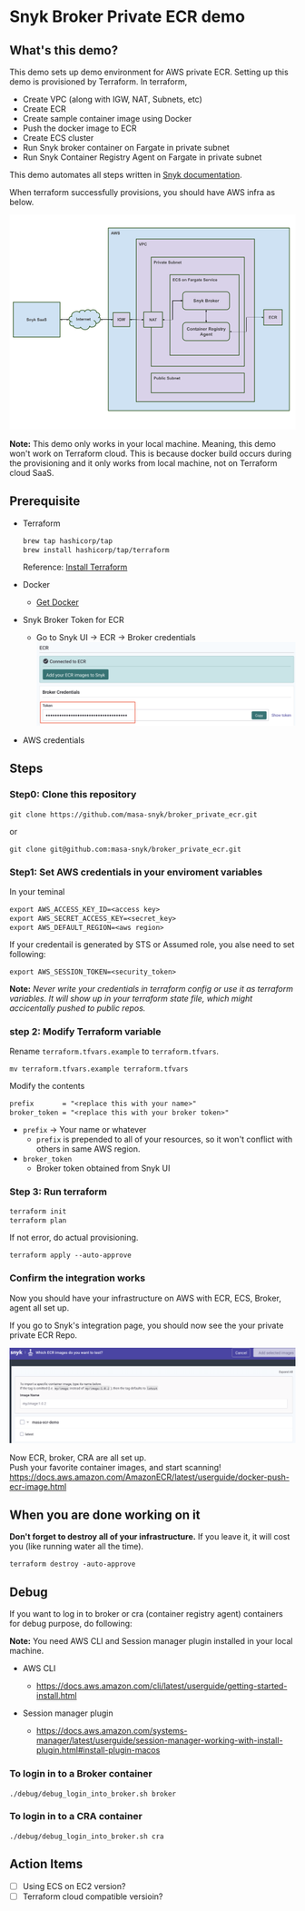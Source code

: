 # Snyk Broker Private ECR demo

## What's this demo?

This demo sets up demo environment for AWS private ECR.
Setting up this demo is provisioned by Terraform.
In terraform, 
* Create VPC (along with IGW, NAT, Subnets, etc)
* Create ECR 
* Create sample container image using Docker
* Push the docker image to ECR
* Create ECS cluster
* Run Snyk broker container on Fargate in private subnet
* Run Snyk Container Registry Agent on Fargate in private subnet

This demo automates all steps written in [Snyk documentation](https://docs.snyk.io/features/snyk-broker/snyk-broker-container-registry-agent/setting-up-the-container-registry-agent-for-a-brokered-ecr-integration).

When terraform successfully provisions, you should have AWS infra as below.

<img src="./asset/Brocker_private_ecr_demo.png">

**Note:** This demo only works in your local machine. Meaning, this demo won't work on Terraform cloud. This is because docker build occurs during the provisioning and it only works from local machine, not on Terraform cloud SaaS. 

## Prerequisite

*  Terraform 
    ``` shell
    brew tap hashicorp/tap
    brew install hashicorp/tap/terraform
    ```
    Reference: [Install Terraform](https://learn.hashicorp.com/tutorials/terraform/install-cli)
    
* Docker
  * [Get Docker](https://docs.docker.com/get-docker/)

* Snyk Broker Token for ECR
    * Go to Snyk UI -> ECR -> Broker credentials
        <img src="./asset/broker_token.png">
* AWS credentials

## Steps

### Step0: Clone this repository

```
git clone https://github.com/masa-snyk/broker_private_ecr.git
```

or

```
git clone git@github.com:masa-snyk/broker_private_ecr.git
```

### Step1: Set AWS credentials in your enviroment variables

In your teminal
```
export AWS_ACCESS_KEY_ID=<access key>
export AWS_SECRET_ACCESS_KEY=<secret_key>
export AWS_DEFAULT_REGION=<aws region>
```

If your credentail is generated by STS or Assumed role, you alse need to set following:
```
export AWS_SESSION_TOKEN=<security_token>
```

**Note:** *Never write your credentials in terraform config or use it as terraform variables. It will show up in your terraform state file, which might accicentally pushed to public repos.*

### step 2: Modify Terraform variable

Rename `terraform.tfvars.example` to `terraform.tfvars`.

```
mv terraform.tfvars.example terraform.tfvars
```

Modify the contents

```
prefix       = "<replace this with your name>"
broker_token = "<replace this with your broker token>"
```

* `prefix` -> Your name or whatever
    * `prefix` is prepended to all of your resources, so it won't conflict with others in same AWS region.
* `broker_token`
  * Broker token obtained from Snyk UI

### Step 3: Run terraform

```
terraform init
terraform plan
```

If not error, do actual provisioning.

```
terraform apply --auto-approve
```

### Confirm the integration works

Now you should have your infrastructure on AWS with ECR, ECS, Broker, agent all set up.

If you go to Snyk's integration page, you should now see the your private private ECR Repo.

<img src="./asset/ecr_integration.png">

Now ECR, broker, CRA are all set up.  
Push your favorite container images, and start scanning!
https://docs.aws.amazon.com/AmazonECR/latest/userguide/docker-push-ecr-image.html

## When you are done working on it

**Don't forget to destroy all of your infrastructure.**
If you leave it, it will cost you (like running water all the time).

```
terraform destroy -auto-approve
```

## Debug

If you want to log in to broker or cra (container registry agent) containers for debug purpose, do following:

**Note:** You need AWS CLI and Session manager plugin installed in your local machine.
  * AWS CLI
    * https://docs.aws.amazon.com/cli/latest/userguide/getting-started-install.html

  * Session manager plugin
    * https://docs.aws.amazon.com/systems-manager/latest/userguide/session-manager-working-with-install-plugin.html#install-plugin-macos

 ### To login in to a Broker container

```
./debug/debug_login_into_broker.sh broker
```

### To login in to a CRA container

```
./debug/debug_login_into_broker.sh cra
```

## Action Items

* [ ] Using ECS on EC2 version?
* [ ] Terraform cloud compatible versioin?
